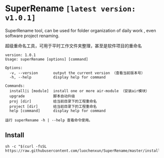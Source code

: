 # SuperRename `[latest version: v1.0.1]`

SuperRename tool, can be used for folder organization of daily work , even software project renaming.

超级重命名工具，可用于平时工作文件夹整理，甚至是软件项目的重命名

```
version: 1.0.1
Usage: superRename [options] [command]

Options:
  -v, --version       output the current version （查看当前版本号）
  -h, --help          display help for command

Commands:
  install|i [module]  install one or more air-module （安装air模块）
  upgrade             脚本自动升级
  proj [dir]          给当前目录下的工程重命名
  project [dir]       给当前目录下的工程重命名
  help [command]      display help for command

运行 superRename -h | --help 查看命令使用。
```

## Install

```shell
sh -c "$(curl -fsSL https://raw.githubusercontent.com/luochenxun/SuperRename/master/install.sh)"
```
